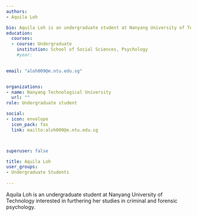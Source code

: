 ```yaml
---
authors:
- Aquila Loh

bio: Aquila Loh is an undergraduate student at Nanyang University of Technology interested in furthering her studies in criminal and forensic psychology. 
education:
  courses:
  - course: Undergraduate
    institution: School of Social Sciences, Psychology
    #year:
    

email: "aloh009@e.ntu.edu.sg"


organizations:
- name: Nanyang Technological University
  url: ""
role: Undergraduate student

social:
- icon: envelope
  icon_pack: fas
  link: mailto:aloh009@e.ntu.edu.sg



superuser: false

title: Aquila Loh
user_groups:
- Undergraduate Students
  
--- 
```


Aquila Loh is an undergraduate student at Nanyang University of Technology interested in furthering her studies in criminal and forensic psychology.